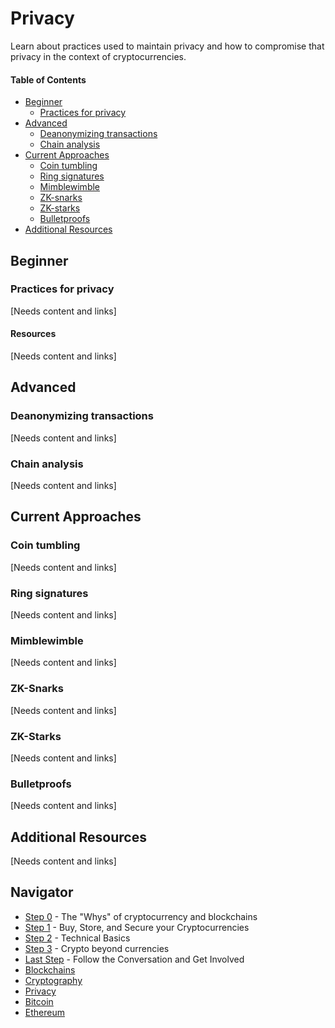 # Privacy
Learn about practices used to maintain privacy and how to compromise that privacy in the context of cryptocurrencies.

#### Table of Contents
- [Beginner](#beginner)
  - [Practices for privacy](#practices-for-privacy) 
- [Advanced](#advanced)
  - [Deanonymizing transactions](#deanonymizing-transactions)
  - [Chain analysis](#chain-analysis)
- [Current Approaches](#current-approaches)
  - [Coin tumbling](#coin-tumbling)
  - [Ring signatures](#ring-signatures)
  - [Mimblewimble](#mimblewimble)
  - [ZK-snarks](#zk-snarks)
  - [ZK-starks](#zk-starks)
  - [Bulletproofs](#bulletproofs)
- [Additional Resources](#additional-resources)

## Beginner
### Practices for privacy
[Needs content and links]

#### Resources
[Needs content and links] 


## Advanced
### Deanonymizing transactions
[Needs content and links]

### Chain analysis
[Needs content and links]

## Current Approaches
### Coin tumbling
[Needs content and links]

### Ring signatures
[Needs content and links]

### Mimblewimble
[Needs content and links]

### ZK-Snarks
[Needs content and links]

### ZK-Starks
[Needs content and links]

### Bulletproofs
[Needs content and links]

## Additional Resources
[Needs content and links]

## Navigator
- [Step 0](../step0.md) - The "Whys" of cryptocurrency and blockchains
- [Step 1](../step1.md) - Buy, Store, and Secure your Cryptocurrencies
- [Step 2](../step2.md) - Technical Basics
- [Step 3](../step3.md) - Crypto beyond currencies
- [Last Step](../last-step.md) - Follow the Conversation and Get Involved
- [Blockchains](../blockchains/blockchains.md)
- [Cryptography](../cryptography/introduction.md)
- [Privacy](../privacy/privacy.md)
- [Bitcoin](../bitcoin/bitcoin.md)
- [Ethereum](../ethereum/ethereum.md)
